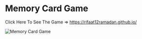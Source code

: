 # Memory Card Game
Click Here To See The Game => https://rifaat12ramadan.github.io/

![Memory Card Game](https://github.com/Rifaat12ramadan/Rifaat12ramadan.github.io/assets/87676973/a606cc18-1d73-4030-9d78-477f261178bb)


    
